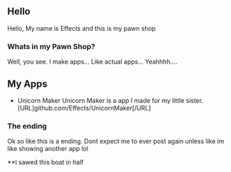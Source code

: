 ## Hello

Hello, My name is Effects and this is my pawn shop


### Whats in my Pawn Shop?


Well, you see. I make apps... Like actual apps...
Yeahhhh....


## My Apps

- Unicorn Maker
Unicorn Maker is a app I made for my little sister.
[URL]github.com/Effects/UnicornMaker[/URL]

### The ending
Ok so like this is a ending. Dont expect me to ever post again unless like im like showing another app lol

**I sawed this boat in half
